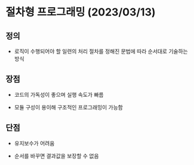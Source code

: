 # 절차형 프로그래밍 (2023/03/13)

## 정의

- 로직이 수행되어야 할 일련의 처리 절차를 정해진 문법에 따라 순서대로 기술하는 방식

## 장점

- 코드의 가독성이 좋으며 실행 속도가 빠름

- 모듈 구성이 용이해 구조적인 프로그래밍이 가능함

## 단점

- 유지보수가 어려움

- 순서를 바꾸면 결과값을 보장할 수 없음
